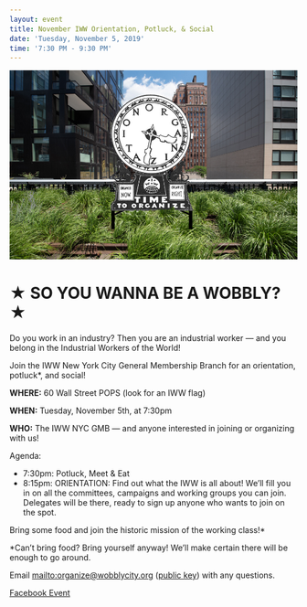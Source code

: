```yaml
---
layout: event
title: November IWW Orientation, Potluck, & Social
date: 'Tuesday, November 5, 2019'
time: '7:30 PM - 9:30 PM'
---
```

![](/assets/uploads/silent_agitator.jpg)

# ★ SO YOU WANNA BE A WOBBLY? ★

Do you work in an industry? Then you are an industrial worker — and you belong in the Industrial Workers of the World!

Join the IWW New York City General Membership Branch for an orientation, potluck*, and social!

**WHERE:** 60 Wall Street POPS (look for an IWW flag)

**WHEN:** Tuesday, November 5th, at 7:30pm

**WHO:** The IWW NYC GMB — and anyone interested in joining or organizing with us!

Agenda:

* 7:30pm: Potluck, Meet & Eat
* 8:15pm: ORIENTATION: Find out what the IWW is all about! We’ll fill you in on all the committees, campaigns and working groups you can join. Delegates will be there, ready to sign up anyone who wants to join on the spot.

Bring some food and join the historic mission of the working class!*

*Can’t bring food? Bring yourself anyway! We’ll make certain there will be enough to go around.

Email <mailto:organize@wobblycity.org> ([public key](/assets/keys/publickey.organize@wobblycity.org.asc)) with any questions.

[Facebook Event](https://www.facebook.com/events/686959648453566/)
